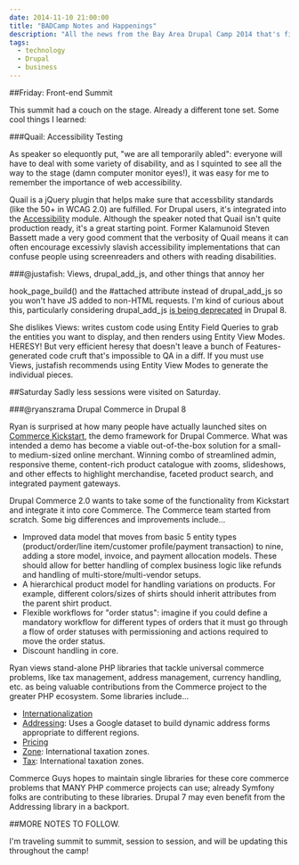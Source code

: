 ```yaml
---
date: 2014-11-10 21:00:00
title: "BADCamp Notes and Happenings"
description: "All the news from the Bay Area Drupal Camp 2014 that's fit to print."
tags:
  - technology
  - Drupal
  - business
---
```


##Friday: Front-end Summit

This summit had a couch on the stage. Already a different tone set. Some cool things I learned:

###<a name="quail">Quail: Accessibility Testing</a>

As speaker so elequontly put, "we are all temporarily abled": everyone will have to deal with some variety of disability, and as I squinted to see all the way to the stage (damn computer monitor eyes!), it was easy for me to remember the importance of web accessibility.

Quail is a jQuery plugin that helps make sure that accessbility standards (like the 50+ in WCAG 2.0) are fulfilled. For Drupal users, it's integrated into the [Accessibility](https://www.drupal.org/project/accessibility) module. Although the speaker noted that Quail isn't quite production ready, it's a great starting point. Former Kalamunoid Steven Bassett made a very good comment that the verbosity of Quail means it can often encourage excessivly slavish accessibility implementations that can confuse people using screenreaders and others with reading disabilities.

###<a name="justafish">@justafish: Views, drupal_add_js, and other things that annoy her</a>

hook_page_build() and the #attached attribute instead of drupal_add_js so you won't have JS added to non-HTML requests. I'm kind of curious about this, particularly considering drupal_add_js [is being deprecated](https://api.drupal.org/api/drupal/core%21includes%21common.inc/function/_drupal_add_js/8) in Drupal 8.

She dislikes Views: writes custom code using Entity Field Queries to grab the entities you want to display, and then renders using Entity View Modes. HERESY! But very efficient heresy that doesn't leave a bunch of Features-generated code cruft that's impossible to QA in a diff. If you must use Views, justafish recommends using Entity View Modes to generate the individual pieces.

##Saturday
Sadly less sessions were visited on Saturday.

###<a name="drupal-commerce">@ryanszrama Drupal Commerce in Drupal 8</a>

Ryan is surprised at how many people have actually launched sites on [Commerce Kickstart](http://drupal.org/project/commerce_kickstart), the demo framework for Drupal Commerce. What was intended a demo has become a viable out-of-the-box solution for a small- to medium-sized online merchant. Winning combo of streamlined admin, responsive theme, content-rich product catalogue with zooms, slideshows, and other effects to highlight merchandise, faceted product search, and integrated payment gateways.

Drupal Commerce 2.0 wants to take some of the functionality from Kickstart and integrate it into core Commerce. The Commerce team started from scratch. Some big differences and improvements include...

- Improved data model that moves from basic 5 entity types (product/order/line item/customer profile/payment transaction) to nine, adding a store model, invoice, and payment allocation models. These should allow for better handling of complex business logic like refunds and handling of multi-store/multi-vendor setups.
- A hierarchical product model for handling variations on products. For example, different colors/sizes of shirts should inherit attributes from the parent shirt product.
- Flexible workflows for "order status": imagine if you could define a mandatory workflow for different types of orders that it must go through a flow of order statuses with permissioning and actions required to move the order status.
- Discount handling in core.

Ryan views stand-alone PHP libraries that tackle universal commerce problems, like tax management, address management, currency handling, etc. as being valuable contributions from the Commerce project to the greater PHP ecosystem. Some libraries include...

* [Internationalization](https://github.com/commerceguys/intl)
* [Addressing](https://github.com/commerceguys/addressing): Uses a Google dataset to build dynamic address forms appropriate to different regions.
* [Pricing](https://github.com/commerceguys/pricing)
* [Zone](https://github.com/commerceguys/zone): International taxation zones.
* [Tax](https://github.com/commerceguys/tax): International taxation zones.

Commerce Guys hopes to maintain single libraries for these core commerce problems that MANY PHP commerce projects can use; already Symfony folks are contributing to these libraries. Drupal 7 may even benefit from the Addressing library in a backport.

##MORE NOTES TO FOLLOW.

I'm traveling summit to summit, session to session, and will be updating this throughout the camp!
